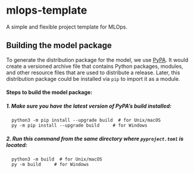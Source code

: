 # mlops-template
A simple and flexible project template for MLOps.


## Building the model package
To generate the distribution package for the model, we use [PyPA](https://packaging.python.org/en/latest/). It would create a versioned archive file that contains Python packages, modules, and other resource files that are used to distribute a release. Later, this distribution package could be installed via `pip` to import it as a module.

#### Steps to build the model package:
##### 1. Make sure you have the latest version of PyPA’s build installed:

```
  python3 -m pip install --upgrade build  # for Unix/macOS
  py -m pip install --upgrade build     # for Windows
```

##### 2. Run this command from the same directory where `pyproject.toml` is located:

```
  python3 -m build  # for Unix/macOS
  py -m build     # for Windows
```

